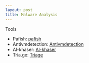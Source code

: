 ```yaml
---
layout: post
title: Malware Analysis
---
```


Tools

- Pafish: [pafish](https://github.com/a0rtega/pafish)
- Antivmdetection: [Antivmdetection](https://github.com/nsmfoo/antivmdetection)
- Al-khaser: [Al-khaser](https://github.com/LordNoteworthy/al-khaser)
- Tria.ge: [Triage](http://tria.ge/)
